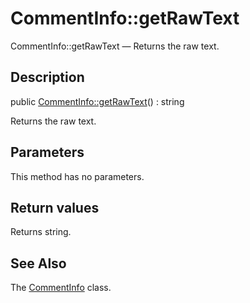 CommentInfo::getRawText
================

CommentInfo::getRawText — Returns the raw text.

Description
---------------


public [CommentInfo::getRawText](https://github.com/lingtalfi/DocTools/blob/master/doc/api/DocTools/Info/CommentInfo/getRawText.md)() : string




Returns the raw text.




Parameters
--------------

This method has no parameters.


Return values
----------------

Returns string.









See Also
-----------

The [CommentInfo](https://github.com/lingtalfi/DocTools/blob/master/doc/api/DocTools/Info/CommentInfo.md) class.
